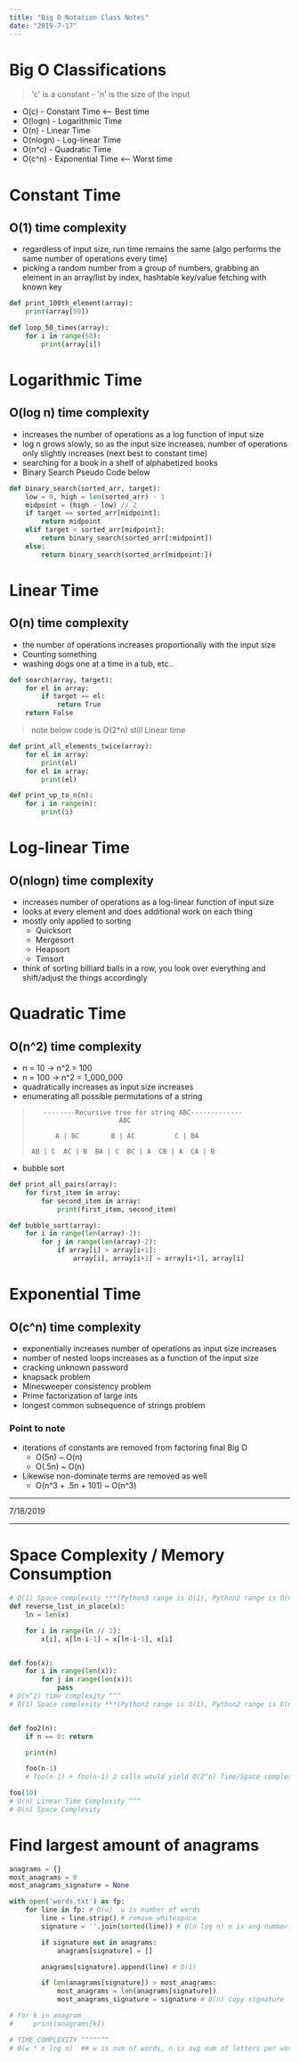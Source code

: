 ```yaml
---
title: "Big O Notation Class Notes"
date: "2019-7-17"
---
```


# Big O Classifications

> 'c' is a constant - 'n' is the size of the input

- O(c) - Constant Time <-- Best time
- O(logn) - Logarithmic Time
- O(n) - Linear Time
- O(nlogn) - Log-linear Time
- O(n^c) - Quadratic Time
- O(c^n) - Exponential Time <-- Worst time

# Constant Time

## O(1) time complexity

- regardless of input size, run time remains the same (algo performs the same number of operations every time)
- picking a random number from a group of numbers, grabbing an element in an array/list by index, hashtable key/value fetching with known key

```python
def print_100th_element(array):
    print(array[99])
```

```python
def loop_50_times(array):
    for i in range(50):
        print(array[i])
```

# Logarithmic Time

## O(log n) time complexity

- increases the number of operations as a log function of input size
- log n grows slowly, so as the input size increases, number of operations only slightly increases (next best to constant time)
- searching for a book in a shelf of alphabetized books
- Binary Search Pseudo Code below

```python
def binary_search(sorted_arr, target):
    low = 0, high = len(sorted_arr) - 1
    midpoint = (high - low) // 2
    if target == sorted_arr[midpoint]:
        return midpoint
    elif target < sorted_arr[midpoint]:
        return binary_search(sorted_arr[:midpoint])
    else:
        return binary_search(sorted_arr[midpoint:])
```

# Linear Time

## O(n) time complexity

- the number of operations increases proportionally with the input size
- Counting something
- washing dogs one at a time in a tub, etc..

```python
def search(array, target):
    for el in array:
        if target == el:
            return True
    return False
```

> note below code is O(2\*n) still Linear time

```python
def print_all_elements_twice(array):
    for el in array:
        print(el)
    for el in array:
        print(el)
```

```python
def print_up_to_n(n):
    for i in range(n):
        print(i)
```

# Log-linear Time

## O(nlogn) time complexity

- increases number of operations as a log-linear function of input size
- looks at every element and does additional work on each thing
- mostly only applied to sorting
  - Quicksort
  - Mergesort
  - Heapsort
  - Timsort
- think of sorting billiard balls in a row, you look over everything and shift/adjust the things accordingly

# Quadratic Time

## O(n^2) time complexity

- n = 10 -> n^2 = 100
- n = 100 -> n^2 = 1_000_000
- quadratically increases as input size increases
- enumerating all possible permutations of a string

>        --------Recursive tree for string ABC-------------
>                           ABC
>                                                
>           A | BC        B | AC          C | BA            
>                                                
>     AB | C  AC | B  BA | C  BC | A  CB | A  CA | B

- bubble sort

```python
def print_all_pairs(array):
    for first_item in array:
        for second_item in array:
            print(first_item, second_item)
```

```python
def bubble_sort(array):
    for i in range(len(array)-1):
        for j in range(len(array)-2):
            if array[i] > array[i+1]:
                array[i], array[i+1] = array[i+1], array[i]
```

# Exponential Time

## O(c^n) time complexity

- exponentially increases number of operations as input size increases
- number of nested loops increases as a function of the input size
- cracking unknown password
- knapsack problem <???>
- Minesweeper consistency problem
- Prime factorization of large ints
- longest common subsequence of strings problem

### Point to note

- iterations of constants are removed from factoring final Big O
  - O(5n) ~ O(n)
  - O(.5n) ~ O(n)
- Likewise non-dominate terms are removed as well
  - O(n^3 + .5n + 101) ~ O(n^3)

---

7/18/2019

---

# Space Complexity / Memory Consumption

```python
# O(1) Space complexity ***(Python3 range is O(1), Python2 range is O(n))***
def reverse_list_in_place(x):
    ln = len(x)

    for i in range(ln // 2):
        x[i], x[ln-i-1] = x[ln-i-1], x[i]


def foo(x):
    for i in range(len(x)):
        for j in range(len(x)):
            pass
# O(n^2) time complexity ^^^
# O(1) Space complexity ***(Python3 range is O(1), Python2 range is O(n))***


def foo2(n):
    if n == 0: return

    print(n)

    foo(n-1)
    # foo(n-1) + foo(n-1) 2 calls would yield O(2^n) Time/Space complexity

foo(10)
# O(n) Linear Time Complexity ^^^
# O(n) Space Complexity
```

# Find largest amount of anagrams

```python
anagrams = {}
most_anagrams = 0
most_anagrams_signature = None

with open('words.txt') as fp:
    for line in fp: # O(w)  w is number of words
        line = line.strip() # remove whitespace
        signature = ''.join(sorted(line)) # O(n log n) n is avg number of letters per word

        if signature not in anagrams:
            anagrams[signature] = []

        anagrams[signature].append(line) # O(1)

        if len(anagrams[signature]) > most_anagrams:
            most_anagrams = len(anagrams[signature])
            most_anagrams_signature = signature # O(n) copy signature

# for k in anagram
#     print(anagrams[k])

# TIME COMPLEXITY ^^^^^^^
# O(w * n log n)  ## w is num of words, n is avg num of letters per word

```